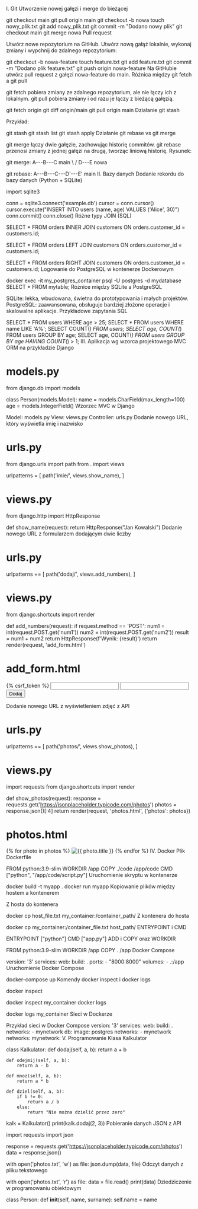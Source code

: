 I. Git
Utworzenie nowej gałęzi i merge do bieżącej


git checkout main
git pull origin main
git checkout -b nowa
touch nowy_plik.txt
git add nowy_plik.txt
git commit -m "Dodano nowy plik"
git checkout main
git merge nowa
Pull request

Utwórz nowe repozytorium na GitHub.
Utwórz nową gałąź lokalnie, wykonaj zmiany i wypchnij do zdalnego repozytorium:

git checkout -b nowa-feature
touch feature.txt
git add feature.txt
git commit -m "Dodano plik feature.txt"
git push origin nowa-feature
Na GitHubie utwórz pull request z gałęzi nowa-feature do main.
Różnica między git fetch a git pull

git fetch pobiera zmiany ze zdalnego repozytorium, ale nie łączy ich z lokalnym.
git pull pobiera zmiany i od razu je łączy z bieżącą gałęzią.

git fetch origin
git diff origin/main
git pull origin main
Działanie git stash

Przykład:

git stash
git stash list
git stash apply
Działanie git rebase vs git merge

git merge łączy dwie gałęzie, zachowując historię commitów.
git rebase przenosi zmiany z jednej gałęzi na drugą, tworząc liniową historię.
Rysunek:


git merge:
A---B---C main
 \     /
  D---E nowa

git rebase:
A---B---C---D'---E' main
II. Bazy danych
Dodanie rekordu do bazy danych (Python + SQLite)


import sqlite3

conn = sqlite3.connect('example.db')
cursor = conn.cursor()
cursor.execute("INSERT INTO users (name, age) VALUES ('Alice', 30)")
conn.commit()
conn.close()
Różne typy JOIN (SQL)


SELECT * FROM orders
INNER JOIN customers ON orders.customer_id = customers.id;

SELECT * FROM orders
LEFT JOIN customers ON orders.customer_id = customers.id;

SELECT * FROM orders
RIGHT JOIN customers ON orders.customer_id = customers.id;
Logowanie do PostgreSQL w kontenerze Dockerowym


docker exec -it my_postgres_container psql -U postgres -d mydatabase
SELECT * FROM mytable;
Różnice między SQLite a PostgreSQL

SQLite: lekka, wbudowana, świetna do prototypowania i małych projektów.
PostgreSQL: zaawansowana, obsługuje bardziej złożone operacje i skalowalne aplikacje.
Przykładowe zapytania SQL


SELECT * FROM users WHERE age > 25;
SELECT * FROM users WHERE name LIKE 'A%';
SELECT COUNT(*) FROM users;
SELECT age, COUNT(*) FROM users GROUP BY age;
SELECT age, COUNT(*) FROM users GROUP BY age HAVING COUNT(*) > 1;
III. Aplikacja wg wzorca projektowego MVC
ORM na przykładzie Django


# models.py
from django.db import models

class Person(models.Model):
    name = models.CharField(max_length=100)
    age = models.IntegerField()
Wzorzec MVC w Django

Model: models.py
View: views.py
Controller: urls.py
Dodanie nowego URL, który wyświetla imię i nazwisko


# urls.py
from django.urls import path
from . import views

urlpatterns = [
    path('imie/', views.show_name),
]

# views.py
from django.http import HttpResponse

def show_name(request):
    return HttpResponse("Jan Kowalski")
Dodanie nowego URL z formularzem dodającym dwie liczby


# urls.py
urlpatterns += [
    path('dodaj/', views.add_numbers),
]

# views.py
from django.shortcuts import render

def add_numbers(request):
    if request.method == 'POST':
        num1 = int(request.POST.get('num1'))
        num2 = int(request.POST.get('num2'))
        result = num1 + num2
        return HttpResponse(f'Wynik: {result}')
    return render(request, 'add_form.html')

# add_form.html
<form method="post">
    {% csrf_token %}
    <input type="number" name="num1" required>
    <input type="number" name="num2" required>
    <button type="submit">Dodaj</button>
</form>
Dodanie nowego URL z wyświetleniem zdjęć z API


# urls.py
urlpatterns += [
    path('photos/', views.show_photos),
]

# views.py
import requests
from django.shortcuts import render

def show_photos(request):
    response = requests.get('https://jsonplaceholder.typicode.com/photos')
    photos = response.json()[:4]
    return render(request, 'photos.html', {'photos': photos})

# photos.html
{% for photo in photos %}
    <img src="{{ photo.url }}" alt="{{ photo.title }}">
{% endfor %}
IV. Docker
Plik Dockerfile


FROM python:3.9-slim
WORKDIR /app
COPY ./code /app/code
CMD ["python", "/app/code/script.py"]
Uruchomienie skryptu w kontenerze

docker build -t myapp .
docker run myapp
Kopiowanie plików między hostem a kontenerem

Z hosta do kontenera


docker cp host_file.txt my_container:/container_path/
Z kontenera do hosta


docker cp my_container:/container_file.txt host_path/
ENTRYPOINT i CMD


ENTRYPOINT ["python"]
CMD ["app.py"]
ADD i COPY oraz WORKDIR


FROM python:3.9-slim
WORKDIR /app
COPY . /app
Docker Compose


version: '3'
services:
  web:
    build: .
    ports:
      - "8000:8000"
    volumes:
      - .:/app
Uruchomienie Docker Compose

docker-compose up
Komendy docker inspect i docker logs

docker inspect


docker inspect my_container
docker logs


docker logs my_container
Sieci w Dockerze

Przykład sieci w Docker Compose
version: '3'
services:
  web:
    build: .
    networks:
      - mynetwork
  db:
    image: postgres
    networks:
      - mynetwork
networks:
  mynetwork:
V. Programowanie
Klasa Kalkulator

class Kalkulator:
    def dodaj(self, a, b):
        return a + b

    def odejmij(self, a, b):
        return a - b

    def mnoz(self, a, b):
        return a * b

    def dziel(self, a, b):
        if b != 0:
            return a / b
        else:
            return "Nie można dzielić przez zero"

kalk = Kalkulator()
print(kalk.dodaj(2, 3))
Pobieranie danych JSON z API

import requests
import json

response = requests.get('https://jsonplaceholder.typicode.com/photos')
data = response.json()

with open('photos.txt', 'w') as file:
    json.dump(data, file)
Odczyt danych z pliku tekstowego

with open('photos.txt', 'r') as file:
    data = file.read()
print(data)
Dziedziczenie w programowaniu obiektowym

class Person:
    def __init__(self, name, surname):
        self.name = name
       
